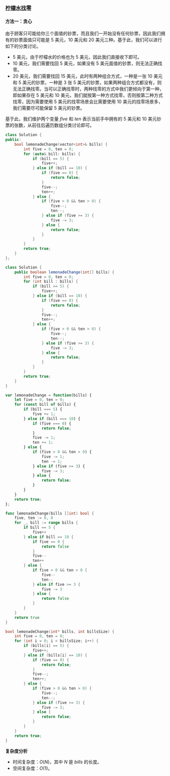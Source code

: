 ### [柠檬水找零](https://leetcode.cn/problems/lemonade-change/solutions/515708/ning-meng-shui-zhao-ling-by-leetcode-sol-nvp7/)

#### 方法一：贪心

由于顾客只可能给你三个面值的钞票，而且我们一开始没有任何钞票，因此我们拥有的钞票面值只可能是 $5$ 美元，$10$ 美元和 $20$ 美元三种。基于此，我们可以进行如下的分类讨论。

- $5$ 美元，由于柠檬水的价格也为 $5$ 美元，因此我们直接收下即可。
- $10$ 美元，我们需要找回 $5$ 美元，如果没有 $5$ 美元面值的钞票，则无法正确找零。
- $20$ 美元，我们需要找回 $15$ 美元，此时有两种组合方式，一种是一张 $10$ 美元和 $5$ 美元的钞票，一种是 $3$ 张 $5$ 美元的钞票，如果两种组合方式都没有，则无法正确找零。当可以正确找零时，两种找零的方式中我们更倾向于第一种，即如果存在 $5$ 美元和 $10$ 美元，我们就按第一种方式找零，否则按第二种方式找零，因为需要使用 $5$ 美元的找零场景会比需要使用 $10$ 美元的找零场景多，我们需要尽可能保留 $5$ 美元的钞票。

基于此，我们维护两个变量 $five$ 和 $ten$ 表示当前手中拥有的 $5$ 美元和 $10$ 美元钞票的张数，从前往后遍历数组分类讨论即可。

```C++
class Solution {
public:
    bool lemonadeChange(vector<int>& bills) {
        int five = 0, ten = 0;
        for (auto& bill: bills) {
            if (bill == 5) {
                five++;
            } else if (bill == 10) {
                if (five == 0) {
                    return false;
                }
                five--;
                ten++;
            } else {
                if (five > 0 && ten > 0) {
                    five--;
                    ten--;
                } else if (five >= 3) {
                    five -= 3;
                } else {
                    return false;
                }
            }
        }
        return true;
    } 
};
```

```Java
class Solution {
    public boolean lemonadeChange(int[] bills) {
        int five = 0, ten = 0;
        for (int bill : bills) {
            if (bill == 5) {
                five++;
            } else if (bill == 10) {
                if (five == 0) {
                    return false;
                }
                five--;
                ten++;
            } else {
                if (five > 0 && ten > 0) {
                    five--;
                    ten--;
                } else if (five >= 3) {
                    five -= 3;
                } else {
                    return false;
                }
            }
        }
        return true;
    }
}
```

```JavaScript
var lemonadeChange = function(bills) {
    let five = 0, ten = 0;
    for (const bill of bills) {
        if (bill === 5) {
            five += 1;
        } else if (bill === 10) {
            if (five === 0) {
                return false;
            }
            five -= 1;
            ten += 1;
        } else {
            if (five > 0 && ten > 0) {
                five -= 1;
                ten -= 1;
            } else if (five >= 3) {
                five -= 3;
            } else {
                return false;
            }
        }
    }
    return true;
};
```

```Go
func lemonadeChange(bills []int) bool {
    five, ten := 0, 0
    for _, bill := range bills {
        if bill == 5 {
            five++
        } else if bill == 10 {
            if five == 0 {
                return false
            }
            five--
            ten++
        } else {
            if five > 0 && ten > 0 {
                five--
                ten--
            } else if five >= 3 {
                five -= 3
            } else {
                return false
            }
        }
    }
    return true
}
```

```C
bool lemonadeChange(int* bills, int billsSize) {
    int five = 0, ten = 0;
    for (int i = 0; i < billsSize; i++) {
        if (bills[i] == 5) {
            five++;
        } else if (bills[i] == 10) {
            if (five == 0) {
                return false;
            }
            five--;
            ten++;
        } else {
            if (five > 0 && ten > 0) {
                five--;
                ten--;
            } else if (five >= 3) {
                five -= 3;
            } else {
                return false;
            }
        }
    }
    return true;
}
```

**复杂度分析**

- 时间复杂度：$O(N)$，其中 $N$ 是 $bills$ 的长度。
- 空间复杂度：$O(1)$。
